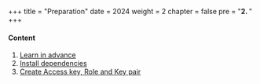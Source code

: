+++
title = "Preparation"
date = 2024
weight = 2
chapter = false
pre = "<b>2. </b>"
+++


#### Content

1. [Learn in advance](1-learn-in-advance)
2. [Install dependencies](2-dependencies)
3. [Create Access key, Role and Key pair](3-aws-preparation)
